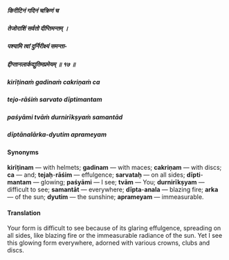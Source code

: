 ##### किरीटिनं गदिनं चक्रिणं च
##### तेजोराशिं सर्वतो दीप्तिमन्तम् ।
##### पश्यामि त्वां दुर्निरीक्ष्यं समन्ता-
##### द्दीप्तानलार्कद्युतिमप्रमेयम् ॥ १७ ॥

##### kirīṭinaṁ gadinaṁ cakriṇaṁ ca
##### tejo-rāśiṁ sarvato dīptimantam
##### paśyāmi tvāṁ durnirīkṣyaṁ samantād
##### dīptānalārka-dyutim aprameyam

#### Synonyms

**kirīṭinam** — with helmets; **gadinam** — with maces; **cakriṇam** — with discs; **ca** — and; **tejaḥ**-**rāśim** — effulgence; **sarvataḥ** — on all sides; **dīpti**-**mantam** — glowing; **paśyāmi** — I see; **tvām** — You; **durnirīkṣyam** — difficult to see; **samantāt** — everywhere; **dīpta**-**anala** — blazing fire; **arka** — of the sun; **dyutim** — the sunshine; **aprameyam** — immeasurable.

#### Translation

Your form is difficult to see because of its glaring effulgence, spreading on all sides, like blazing fire or the immeasurable radiance of the sun. Yet I see this glowing form everywhere, adorned with various crowns, clubs and discs.